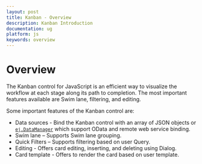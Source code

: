 ```yaml
---
layout: post
title: Kanban - Overview
description: Kanban Introduction
documentation: ug
platform: js
keywords: overview
---
```


# Overview

The Kanban control for JavaScript is an efficient way to visualize the workflow at each stage along its path to completion. The most important features available are Swim lane, filtering, and editing.

Some important features of the Kanban control are:

*	Data sources - Bind the Kanban control with an array of JSON objects or [`ej.DataManager`](http://help.syncfusion.com/js/datamanager/overview) which support OData and remote web service binding.
*	Swim lane – Supports Swim lane grouping.
*	Quick Filters – Supports filtering based on user Query.
*	Editing - Offers card editing, inserting, and deleting using Dialog.
*	Card template - Offers to render the card based on user template.




